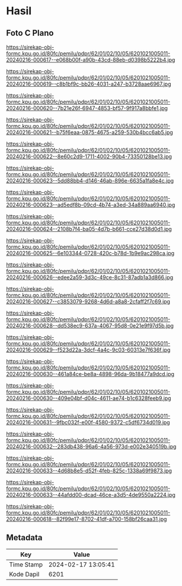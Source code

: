 # Hasil

## Foto C Plano

https://sirekap-obj-formc.kpu.go.id/80fc/pemilu/pdpr/62/01/02/10/05/6201021005011-20240216-000617--e068b00f-a90b-43cd-88eb-d0398b5222b4.jpg

https://sirekap-obj-formc.kpu.go.id/80fc/pemilu/pdpr/62/01/02/10/05/6201021005011-20240216-000619--c8b1bf9c-bb26-4031-a247-b3728aae6967.jpg

https://sirekap-obj-formc.kpu.go.id/80fc/pemilu/pdpr/62/01/02/10/05/6201021005011-20240216-000620--7b21e26f-6947-4853-bf57-9f917a8bbfe1.jpg

https://sirekap-obj-formc.kpu.go.id/80fc/pemilu/pdpr/62/01/02/10/05/6201021005011-20240216-000621--b75f6eaa-0875-4675-a259-530b4bcc6ab5.jpg

https://sirekap-obj-formc.kpu.go.id/80fc/pemilu/pdpr/62/01/02/10/05/6201021005011-20240216-000622--8e60c2d9-1711-4002-90b4-73350128be13.jpg

https://sirekap-obj-formc.kpu.go.id/80fc/pemilu/pdpr/62/01/02/10/05/6201021005011-20240216-000623--5dd88bb4-d146-46ab-896e-6635a1fa8e4c.jpg

https://sirekap-obj-formc.kpu.go.id/80fc/pemilu/pdpr/62/01/02/10/05/6201021005011-20240216-000623--ad5edf8b-09cd-4b74-a3ed-34a889aa6940.jpg

https://sirekap-obj-formc.kpu.go.id/80fc/pemilu/pdpr/62/01/02/10/05/6201021005011-20240216-000624--2108b7f4-ba05-4d7b-b661-cce27d38d0d1.jpg

https://sirekap-obj-formc.kpu.go.id/80fc/pemilu/pdpr/62/01/02/10/05/6201021005011-20240216-000625--6e103344-0728-420c-b78d-1b9e9ac298ca.jpg

https://sirekap-obj-formc.kpu.go.id/80fc/pemilu/pdpr/62/01/02/10/05/6201021005011-20240216-000626--edee2a59-3d3c-49ce-8c31-87adb1a3d866.jpg

https://sirekap-obj-formc.kpu.go.id/80fc/pemilu/pdpr/62/01/02/10/05/6201021005011-20240216-000627--c3853079-9268-4d6d-a8a8-2cfaff2f7c69.jpg

https://sirekap-obj-formc.kpu.go.id/80fc/pemilu/pdpr/62/01/02/10/05/6201021005011-20240216-000628--dd538ec9-637a-4067-95d8-0e21e9f97d5b.jpg

https://sirekap-obj-formc.kpu.go.id/80fc/pemilu/pdpr/62/01/02/10/05/6201021005011-20240216-000629--f523d22a-3dcf-4a4c-9c03-60313e7f636f.jpg

https://sirekap-obj-formc.kpu.go.id/80fc/pemilu/pdpr/62/01/02/10/05/6201021005011-20240216-000630--461a84ce-be8a-4898-96da-9b18477a9dcd.jpg

https://sirekap-obj-formc.kpu.go.id/80fc/pemilu/pdpr/62/01/02/10/05/6201021005011-20240216-000630--409e04bf-d04c-4611-ae74-b1c6328feeb9.jpg

https://sirekap-obj-formc.kpu.go.id/80fc/pemilu/pdpr/62/01/02/10/05/6201021005011-20240216-000631--9fbc032f-e00f-4580-9372-c5df6734d019.jpg

https://sirekap-obj-formc.kpu.go.id/80fc/pemilu/pdpr/62/01/02/10/05/6201021005011-20240216-000632--283db438-96a6-4a56-973d-e002e340519b.jpg

https://sirekap-obj-formc.kpu.go.id/80fc/pemilu/pdpr/62/01/02/10/05/6201021005011-20240216-000633--4d68b8e5-d52f-4feb-825c-1338a69f9873.jpg

https://sirekap-obj-formc.kpu.go.id/80fc/pemilu/pdpr/62/01/02/10/05/6201021005011-20240216-000633--44afdd00-dcad-46ce-a3d5-4de9550a2224.jpg

https://sirekap-obj-formc.kpu.go.id/80fc/pemilu/pdpr/62/01/02/10/05/6201021005011-20240216-000618--82f99e17-8702-41df-a700-158bf26caa31.jpg


## Metadata

| Key        | Value               |
| ---------- | ------------------- |
| Time Stamp | 2024-02-17 13:05:41 |
| Kode Dapil | 6201                |



